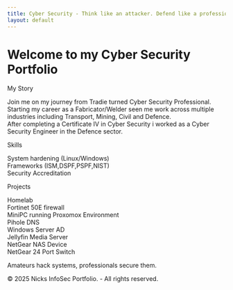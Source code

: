 ```yaml
---
title: Cyber Security - Think like an attacker. Defend like a professional.
layout: default
---
```


<link rel="stlyesheet" href="/assets/css/style.css">

<div class="container">
<h1>Welcome to my Cyber Security Portfolio</h1>

<p class="paragraph-heading">
    My Story
</p>

<p>
    Join me on my journey from Tradie turned Cyber Security Professional.<br>
    Starting my career as a Fabricator/Welder seen me work across multiple industries including Transport, Mining, Civil and Defence.<br>
    After completing a Certificate IV in Cyber Security i worked as a Cyber Security Engineer in the Defence sector.
</p>

<p class="paragraph-heading">
    Skills
</p>
<p>
    System hardening (Linux/Windows)<br>
    Frameworks (ISM,DSPF,PSPF,NIST)<br>
    Security Accreditation<br>
</p>

<p class="paragraph-heading">
    Projects
</p>
<p>
    Homelab<br>
    Fortinet 50E firewall<br>
    MiniPC running Proxomox Environment<br>
    Pihole DNS<br>
    Windows Server AD<br>
    Jellyfin Media Server<br>
    NetGear NAS Device<br>
    NetGear 24 Port Switch<br>
</p>

</div>


<footer class="site-footer">
    <p>Amateurs hack systems, professionals secure them.</p>
    <p>&copy; 2025 Nicks InfoSec Portfolio. - All rights reserved.</p>
</footer>
